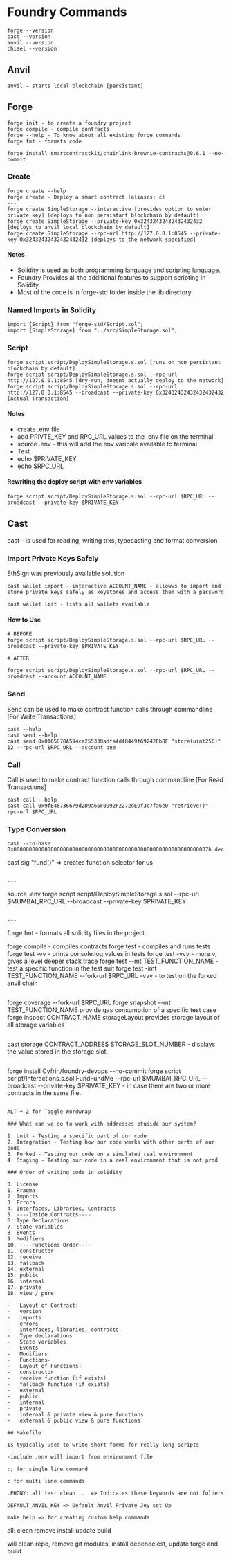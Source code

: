 # Foundry Commands

```
forge --version
cast --version
anvil --version
chisel --version
```

## Anvil

```
anvil - starts local blockchain [persistant]
```

## Forge

```
forge init - to create a foundry project
forge compile - compile contracts
forge --help - To know about all existing forge commands
forge fmt - formats code
```

```
forge install smartcontractkit/chainlink-brownie-contracts@0.6.1 --no-commit
```

### Create

```
forge create --help
forge create - Deploy a smart contract [aliases: c]
---
forge create SimpleStorage --interactive [provides option to enter private key] [deploys to non persistant blockchain by default]
forge create SimpleStorage --private-key 0x32432432432432432432 [deploys to anvil local blockchain by default]
forge create SimpleStorage --rpc-url http://127.0.0.1:8545 --private-key 0x32432432432432432432 [deploys to the network specified]
```

#### Notes

-   Solidity is used as both programming language and scripting language.
-   Foundry Provides all the additional features to support scripting in Solidity.
-   Most of the code is in forge-std folder inside the lib directory.

### Named Imports in Solidity

```
import {Script} from "forge-std/Script.sol";
import {SimpleStorage} from "../src/SimpleStorage.sol";
```

### Script

```
forge script script/DeploySimpleStorage.s.sol [runs on non persistant blockchain by default]
forge script script/DeploySimpleStorage.s.sol --rpc-url http://127.0.0.1:8545 [dry-run, doesnt actually deploy to the network]
forge script script/DeploySimpleStorage.s.sol --rpc-url http://127.0.0.1:8545 --broadcast --private-key 0x32432432432432432432 [Actual Transaction]

```

#### Notes

-   create .env file
-   add PRIVTE_KEY and RPC_URL values to the .env file on the terminal
-   source .env - this will add the env varibale available to terminal
-   Test
-   echo $PRIVATE_KEY
-   echo $RPC_URL

#### Rewriting the deploy script with env variables

```
forge script script/DeploySimpleStorage.s.sol --rpc-url $RPC_URL --broadcast --private-key $PRIVATE_KEY
```

## Cast

cast - is used for reading, writing trxs, typecasting and format conversion

### Import Private Keys Safely

EthSign was previously available solution

```
cast wallet import --interactive ACCOUNT_NAME - allowws to import and store private keys safely as keystores and access them with a password

cast wallet list - lists all wallets available
```

#### How to Use

```
# BEFORE
forge script script/DeploySimpleStorage.s.sol --rpc-url $RPC_URL --broadcast --private-key $PRIVATE_KEY

# AFTER

forge script script/DeploySimpleStorage.s.sol --rpc-url $RPC_URL --broadcast --account ACCOUNT_NAME
```

### Send

Send can be used to make contract function calls through commandline [For Write Transactions]

```
cast --help
cast send --help
cast send 0x0165878A594ca255338adfa4d48449f69242Eb8F "store(uint256)" 12 --rpc-url $RPC_URL --account one
```

### Call

Call is used to make contract function calls through commandline [For Read Transactions]

```
cast call --help
cast call 0x9fE46736679d2D9a65F0992F2272dE9f3c7fa6e0 "retrieve()" --rpc-url $RPC_URL
```

### Type Conversion

```
cast --to-base 0x000000000000000000000000000000000000000000000000000000000000007b dec
```

cast sig "fund()" => creates function selector for us

```

---

```

source .env
forge script script/DeploySimpleStorage.s.sol --rpc-url $MUMBAI_RPC_URL --broadcast --private-key $PRIVATE_KEY

```

---

```

forge fmt - formats all solidity files in the project.

forge compile - compiles contracts
forge test - compiles and runs tests
forge test -vv - prints console.log values in tests
forge test -vvv - more v, gives a level deeper stack trace
forge test --mt TEST_FUNCTION_NAME - test a specific function in the test suit
forge test -imt TEST_FUNCTION_NAME --fork-url $RPC_URL -vvv - to test on the forked anvil chain

```

```

forge coverage --fork-url $RPC_URL
forge snapshot --mt TEST_FUNCTION_NAME provide gas consumption of a specific test case
forge inspect CONTRACT_NAME storageLayout provides storage layout of all storage variables

```

```

cast storage CONTRACT_ADDRESS STORAGE_SLOT_NUMBER - displays the value stored in the storage slot.

```

```

forge install Cyfrin/foundry-devops --no-commit
forge script script/Interactions.s.sol:FundFundMe --rpc-url $MUMBAI_RPC_URL --broadcast --private-key $PRIVATE_KEY - in case there are two or more contracts in the same file.

```

ALT + Z for Toggle Wordwrap

### What can we do to work with addresses otuside our system?

1. Unit - Testing a specific part of our code
2. Integration - Testing how our code works with other parts of our code
3. Forked - Testing our code on a simulated real environment
4. Staging - Testing our code in a real environment that is not prod

### Order of writing code in solidity

0. License
1. Pragma
2. Imports
3. Errors
4. Interfaces, Libraries, Contracts
5. ----Inside Contracts----
6. Type Declarations
7. State variables
8. Events
9. Modifiers
10. ----Functions Order----
11. constructor
12. receive
13. fallback
14. external
15. public
16. internal
17. private
18. view / pure

-   Layout of Contract:
-   version
-   imports
-   errors
-   interfaces, libraries, contracts
-   Type declarations
-   State variables
-   Events
-   Modifiers
-   Functions-
-   Layout of Functions:
-   constructor
-   receive function (if exists)
-   fallback function (if exists)
-   external
-   public
-   internal
-   private
-   internal & private view & pure functions
-   external & public view & pure functions

## Makefile

Is typically used to write short forms for really long scripts

-include .env will import from environment file

:; for single line command

: for multi line commands

.PHONY: all test clean ... => Indicates these keywords are not folders

DEFAULT_ANVIL_KEY => Default Anvil Private Jey set Up

make help => for creating custom help commands

```

all: clean remove install update build

will clean repo, remove git modules, install dependciest, update forge and build

```

```

```

```

```

```
